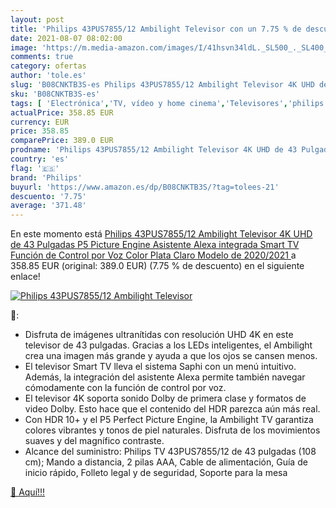 ```yaml
---
layout: post
title: 'Philips 43PUS7855/12 Ambilight Televisor con un 7.75 % de descuento'
date: 2021-08-07 08:02:00
image: 'https://m.media-amazon.com/images/I/41hsvn34ldL._SL500_._SL400_.jpg'
comments: true
category: ofertas
author: 'tole.es'
slug: 'B08CNKTB3S-es Philips 43PUS7855/12 Ambilight Televisor 4K UHD de 43...'
sku: 'B08CNKTB3S-es'
tags: [ 'Electrónica','TV, vídeo y home cinema','Televisores','philips','smart','televisor','tv', ]
actualPrice: 358.85 EUR
currency: EUR
price: 358.85
comparePrice: 389.0 EUR
prodname: 'Philips 43PUS7855/12 Ambilight Televisor 4K UHD de 43 Pulgadas  P5 Picture Engine  Asistente Alexa integrada  Smart TV  Función de Control por Voz   Color Plata Claro  Modelo de 2020/2021 '
country: 'es'
flag: '🇪🇸'
brand: 'Philips'
buyurl: 'https://www.amazon.es/dp/B08CNKTB3S/?tag=tolees-21'
descuento: '7.75'
average: '371.48'
---
```


En este momento está [Philips 43PUS7855/12 Ambilight Televisor 4K UHD de 43 Pulgadas  P5 Picture Engine  Asistente Alexa integrada  Smart TV  Función de Control por Voz   Color Plata Claro  Modelo de 2020/2021 ](https://www.amazon.es/dp/B08CNKTB3S/?tag=tolees-21) a 358.85 EUR (original: 389.0 EUR) (7.75 %  de descuento) en el siguiente enlace!

[![Philips 43PUS7855/12 Ambilight Televisor](https://m.media-amazon.com/images/I/41hsvn34ldL._SL500_._SL400_.jpg)](https://www.amazon.es/dp/B08CNKTB3S/?tag=tolees-21)

🔎:

- Disfruta de imágenes ultranítidas con resolución UHD 4K en este televisor de 43 pulgadas. Gracias a los LEDs inteligentes, el Ambilight crea una imagen más grande y ayuda a que los ojos se cansen menos.
- El televisor Smart TV lleva el sistema Saphi con un menú intuitivo. Además, la integración del asistente Alexa permite también navegar cómodamente con la función de control por voz.
- El televisor 4K soporta sonido Dolby de primera clase y formatos de video Dolby. Esto hace que el contenido del HDR parezca aún más real.
- Con HDR 10+ y el P5 Perfect Picture Engine, la Ambilight TV garantiza colores vibrantes y tonos de piel naturales. Disfruta de los movimientos suaves y del magnífico contraste.
- Alcance del suministro: Philips TV 43PUS7855/12 de 43 pulgadas (108 cm); Mando a distancia, 2 pilas AAA, Cable de alimentación, Guía de inicio rápido, Folleto legal y de seguridad, Soporte para la mesa

[🛒 Aquí!!!](https://www.amazon.es/dp/B08CNKTB3S/?tag=tolees-21)
